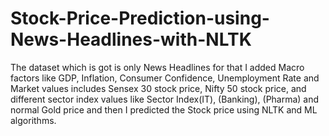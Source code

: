 # Stock-Price-Prediction-using-News-Headlines-with-NLTK
The dataset which is got is only News Headlines for that I added Macro factors
like GDP, Inflation, Consumer Confidence, Unemployment Rate and Market
values includes Sensex 30 stock price, Nifty 50 stock price, and different sector
index values like Sector Index(IT), (Banking), (Pharma) and normal Gold price and then I predicted the Stock price using NLTK and ML algorithms.
